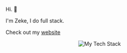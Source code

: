 
  Hi. 👋

  I'm Zeke, I do full stack.

  Check out my [website](https://zekepari.dev)

<p align="center">
  <img src="https://github-readme-tech-stack.vercel.app/api/cards?align=center&titleAlign=center&lineCount=4&hideBg=true&bg=%230D1117&badge=%23161B22&border=%2321262D&titleColor=%2358A6FF&line1=react%2Creact%2C52bbff%3Btailwindcss%2Ctailwindcss%2C49aaff%3Bheadlessui%2Cheadlessui%2C3dacff%3B&line2=prisma%2Cprisma%2Cffffff%3Bmongodb%2Cmongodb%2C2da125%3Bpostgresql%2Cpostgresql%2C2a6da9%3B&line3=nextdotjs%2Cnext.js%2Cffffff%3Bvercel%2Cvercel%2C000000%3Btypescript%2Ctypescript%2C45a8ff%3B&line4=javascript%2Cjavascript%2Cffe842%3Bopenjdk%2Cjava%2Cc59936%3Blua%2Clua%2C1549aa%3Bpython%2Cpython%2C58a3fd%3B" alt="My Tech Stack" />
</p>
